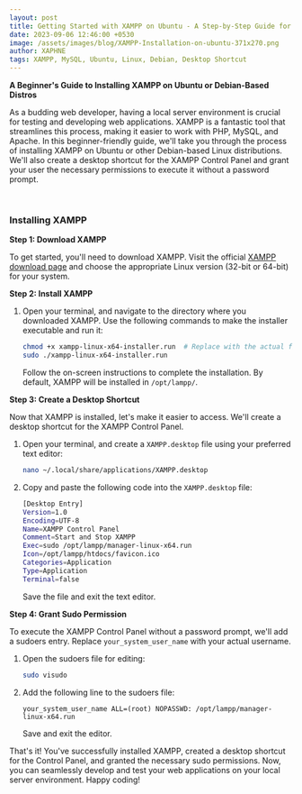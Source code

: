 ```yaml
---
layout: post
title: Getting Started with XAMPP on Ubuntu - A Step-by-Step Guide for Beginners
date: 2023-09-06 12:46:00 +0530
image: /assets/images/blog/XAMPP-Installation-on-ubuntu-371x270.png
author: XAPHNE
tags: XAMPP, MySQL, Ubuntu, Linux, Debian, Desktop Shortcut 
---
```


**A Beginner's Guide to Installing XAMPP on Ubuntu or Debian-Based Distros**

As a budding web developer, having a local server environment is crucial for testing and developing web applications. XAMPP is a fantastic tool that streamlines this process, making it easier to work with PHP, MySQL, and Apache. In this beginner-friendly guide, we'll take you through the process of installing XAMPP on Ubuntu or other Debian-based Linux distributions. We'll also create a desktop shortcut for the XAMPP Control Panel and grant your user the necessary permissions to execute it without a password prompt.

&nbsp;

### Installing XAMPP

**Step 1: Download XAMPP**

To get started, you'll need to download XAMPP. Visit the official [XAMPP download page](https://www.apachefriends.org/index.html) and choose the appropriate Linux version (32-bit or 64-bit) for your system.

**Step 2: Install XAMPP**

1. Open your terminal, and navigate to the directory where you downloaded XAMPP. Use the following commands to make the installer executable and run it:

   ```bash
   chmod +x xampp-linux-x64-installer.run  # Replace with the actual filename you downloaded
   sudo ./xampp-linux-x64-installer.run
   ```

   Follow the on-screen instructions to complete the installation. By default, XAMPP will be installed in `/opt/lampp/`.

**Step 3: Create a Desktop Shortcut**

Now that XAMPP is installed, let's make it easier to access. We'll create a desktop shortcut for the XAMPP Control Panel.

1. Open your terminal, and create a `XAMPP.desktop` file using your preferred text editor:

   ```bash
   nano ~/.local/share/applications/XAMPP.desktop
   ```

2. Copy and paste the following code into the `XAMPP.desktop` file:

   ```bash
   [Desktop Entry]
   Version=1.0
   Encoding=UTF-8
   Name=XAMPP Control Panel
   Comment=Start and Stop XAMPP
   Exec=sudo /opt/lampp/manager-linux-x64.run
   Icon=/opt/lampp/htdocs/favicon.ico
   Categories=Application
   Type=Application
   Terminal=false
   ```

   Save the file and exit the text editor.

**Step 4: Grant Sudo Permission**

To execute the XAMPP Control Panel without a password prompt, we'll add a sudoers entry. Replace `your_system_user_name` with your actual username.

1. Open the sudoers file for editing:

   ```bash
   sudo visudo
   ```

2. Add the following line to the sudoers file:

   ```text
   your_system_user_name ALL=(root) NOPASSWD: /opt/lampp/manager-linux-x64.run
   ```

   Save and exit the editor.

That's it! You've successfully installed XAMPP, created a desktop shortcut for the Control Panel, and granted the necessary sudo permissions. Now, you can seamlessly develop and test your web applications on your local server environment. Happy coding!